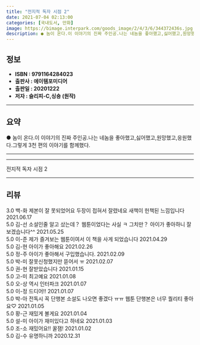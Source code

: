 ```yaml
---
title: "전지적 독자 시점 2"
date: 2021-07-04 02:13:00
categories: [국내도서, 만화]
image: https://bimage.interpark.com/goods_image/2/4/3/6/344372436s.jpg
description: ● 놈이 온다.이 이야기의 진짜 주인공.나는 네놈을 좋아했고,싫어했고,원망했고,응원했다.그렇게 3천 편의 이야기를 함께했다.
---
```


## **정보**

- **ISBN : 9791164284023**
- **출판사 : 에이템포미디어**
- **출판일 : 20201222**
- **저자 : 슬리피-C,싱숑 (원작)**

------



## **요약**

●  놈이 온다.이 이야기의 진짜 주인공.나는 네놈을 좋아했고,싫어했고,원망했고,응원했다.그렇게 3천 편의 이야기를 함께했다.

------



------


전지적 독자 시점 2 

------


## **리뷰** 

3.0 백-화 제본이 잘 못되었어요
두장이 접혀서 잘렸네요
새책이 헌책된 느낌입니다 2021.06.17 <br/>5.0 김-선 소설인줄 알고 샀는데？ 웹툰이었다는 사실 ㅋ
그치만？ 아이가 좋아하니 잘 보겠습니다^^ 2021.05.25 <br/>5.0 이-준 제가 즐겨보는 웹툰이여서 이 책을 사게 되었습니다 2021.04.29 <br/>5.0 김-현 아이가 좋아해요 2021.02.26 <br/>5.0 정-주 아이가 좋아해서 구입했습니다. 2021.02.09 <br/>5.0 박-미 잘못신청했지만 뜯어서 ㅠ 2021.02.07 <br/>5.0 권-현 잘받았습니다 2021.01.15 <br/>5.0 고-미 최고예요 2021.01.08 <br/>5.0 오-상 역시 인터파크  2021.01.07 <br/>5.0 이-정 드디어!! 2021.01.07 <br/>5.0 박-아 전독시 꼭 단행본 소설도 나오면 좋겠다 ㅠㅠ
웹툰 단행본은 너무 퀄리티 좋아요♡ 2021.01.05 <br/>5.0 황-근 재밌게 볼게요 2021.01.04 <br/>5.0 설-미 아이가 재미있다고 하네요 2021.01.03 <br/>5.0 조-소 재밌어요!! 꿀잼! 2021.01.02 <br/>5.0 김-수 유명하니까 2020.12.31 <br/>
